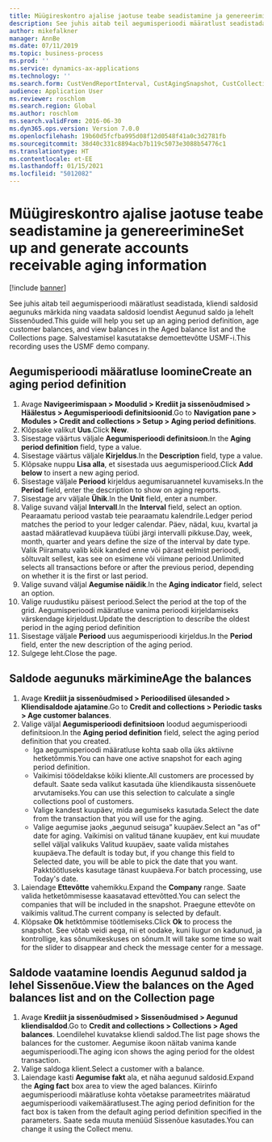 ```yaml
---
title: Müügireskontro ajalise jaotuse teabe seadistamine ja genereerimine
description: See juhis aitab teil aegumisperioodi määratlust seadistada, kliendi saldosid aegunuks märkida ning vaadata saldosid loendist Aegunud saldo ja lehelt Sissenõuded.
author: mikefalkner
manager: AnnBe
ms.date: 07/11/2019
ms.topic: business-process
ms.prod: ''
ms.service: dynamics-ax-applications
ms.technology: ''
ms.search.form: CustVendReportInterval, CustAgingSnapshot, CustCollectionsPoolsListPage, CustCollections
audience: Application User
ms.reviewer: roschlom
ms.search.region: Global
ms.author: roschlom
ms.search.validFrom: 2016-06-30
ms.dyn365.ops.version: Version 7.0.0
ms.openlocfilehash: 19b60d5fcfba995d08f12d0548f41a0c3d2781fb
ms.sourcegitcommit: 38d40c331c8894acb7b119c5073e3088b54776c1
ms.translationtype: HT
ms.contentlocale: et-EE
ms.lasthandoff: 01/15/2021
ms.locfileid: "5012082"
---
```

# <a name="set-up-and-generate-accounts-receivable-aging-information"></a><span data-ttu-id="555e1-103">Müügireskontro ajalise jaotuse teabe seadistamine ja genereerimine</span><span class="sxs-lookup"><span data-stu-id="555e1-103">Set up and generate accounts receivable aging information</span></span>

[!include [banner](../../includes/banner.md)]

<span data-ttu-id="555e1-104">See juhis aitab teil aegumisperioodi määratlust seadistada, kliendi saldosid aegunuks märkida ning vaadata saldosid loendist Aegunud saldo ja lehelt Sissenõuded.</span><span class="sxs-lookup"><span data-stu-id="555e1-104">This guide will help you set up an aging period definition, age customer balances, and view balances in the Aged balance list and the Collections page.</span></span> <span data-ttu-id="555e1-105">Salvestamisel kasutatakse demoettevõtte USMF-i.</span><span class="sxs-lookup"><span data-stu-id="555e1-105">This recording uses the USMF demo company.</span></span>


## <a name="create-an-aging-period-definition"></a><span data-ttu-id="555e1-106">Aegumisperioodi määratluse loomine</span><span class="sxs-lookup"><span data-stu-id="555e1-106">Create an aging period definition</span></span>
1. <span data-ttu-id="555e1-107">Avage **Navigeerimispaan > Moodulid > Krediit ja sissenõudmised > Häälestus > Aegumisperioodi definitsioonid**.</span><span class="sxs-lookup"><span data-stu-id="555e1-107">Go to **Navigation pane > Modules > Credit and collections > Setup > Aging period definitions**.</span></span>
2. <span data-ttu-id="555e1-108">Klõpsake valikut **Uus**.</span><span class="sxs-lookup"><span data-stu-id="555e1-108">Click **New**.</span></span>
3. <span data-ttu-id="555e1-109">Sisestage väärtus väljale **Aegumisperioodi definitsioon**.</span><span class="sxs-lookup"><span data-stu-id="555e1-109">In the **Aging period definition** field, type a value.</span></span>
4. <span data-ttu-id="555e1-110">Sisestage väärtus väljale **Kirjeldus**.</span><span class="sxs-lookup"><span data-stu-id="555e1-110">In the **Description** field, type a value.</span></span>
5. <span data-ttu-id="555e1-111">Klõpsake nuppu **Lisa alla**, et sisestada uus aegumisperiood.</span><span class="sxs-lookup"><span data-stu-id="555e1-111">Click **Add below** to insert a new aging period.</span></span>
6. <span data-ttu-id="555e1-112">Sisestage väljale **Periood** kirjeldus aegumisaruannetel kuvamiseks.</span><span class="sxs-lookup"><span data-stu-id="555e1-112">In the **Period** field, enter the description to show on aging reports.</span></span>
7. <span data-ttu-id="555e1-113">Sisestage arv väljale **Ühik**.</span><span class="sxs-lookup"><span data-stu-id="555e1-113">In the **Unit** field, enter a number.</span></span>
8. <span data-ttu-id="555e1-114">Valige suvand väljal **Intervall**.</span><span class="sxs-lookup"><span data-stu-id="555e1-114">In the **Interval** field, select an option.</span></span> <span data-ttu-id="555e1-115">Pearaamatu periood vastab teie pearaamatu kalendrile.</span><span class="sxs-lookup"><span data-stu-id="555e1-115">Ledger period matches the period to your ledger calendar.</span></span> <span data-ttu-id="555e1-116">Päev, nädal, kuu, kvartal ja aastad määratlevad kuupäeva tüübi järgi intervalli pikkuse.</span><span class="sxs-lookup"><span data-stu-id="555e1-116">Day, week, month, quarter and years define the size of the interval by date type.</span></span> <span data-ttu-id="555e1-117">Valik Piiramatu valib kõik kanded enne või pärast eelmist perioodi, sõltuvalt sellest, kas see on esimene või viimane periood.</span><span class="sxs-lookup"><span data-stu-id="555e1-117">Unlimited selects all transactions before or after the previous period, depending on whether it is the first or last period.</span></span>  
9. <span data-ttu-id="555e1-118">Valige suvand väljal **Aegumise näidik**.</span><span class="sxs-lookup"><span data-stu-id="555e1-118">In the **Aging indicator** field, select an option.</span></span>
10. <span data-ttu-id="555e1-119">Valige ruudustiku päisest periood.</span><span class="sxs-lookup"><span data-stu-id="555e1-119">Select the period at the top of the grid.</span></span> <span data-ttu-id="555e1-120">Aegumisperioodi määratluse vanima perioodi kirjeldamiseks värskendage kirjeldust.</span><span class="sxs-lookup"><span data-stu-id="555e1-120">Update the description to describe the oldest period in the aging period definition</span></span>
11. <span data-ttu-id="555e1-121">Sisestage väljale **Periood** uus aegumisperioodi kirjeldus.</span><span class="sxs-lookup"><span data-stu-id="555e1-121">In the **Period** field, enter the new description of the aging period.</span></span>
12. <span data-ttu-id="555e1-122">Sulgege leht.</span><span class="sxs-lookup"><span data-stu-id="555e1-122">Close the page.</span></span>

## <a name="age-the-balances"></a><span data-ttu-id="555e1-123">Saldode aegunuks märkimine</span><span class="sxs-lookup"><span data-stu-id="555e1-123">Age the balances</span></span>
1. <span data-ttu-id="555e1-124">Avage **Krediit ja sissenõudmised > Perioodilised ülesanded > Kliendisaldode ajatamine**.</span><span class="sxs-lookup"><span data-stu-id="555e1-124">Go to **Credit and collections > Periodic tasks > Age customer balances**.</span></span>
2. <span data-ttu-id="555e1-125">Valige väljal **Aegumisperioodi definitsioon** loodud aegumisperioodi definitsioon.</span><span class="sxs-lookup"><span data-stu-id="555e1-125">In the **Aging period definition** field, select the aging period definition that you created.</span></span>
    + <span data-ttu-id="555e1-126">Iga aegumisperioodi määratluse kohta saab olla üks aktiivne hetketõmmis.</span><span class="sxs-lookup"><span data-stu-id="555e1-126">You can have one active snapshot for each aging period definition.</span></span>  
    + <span data-ttu-id="555e1-127">Vaikimisi töödeldakse kõiki kliente.</span><span class="sxs-lookup"><span data-stu-id="555e1-127">All customers are processed by default.</span></span> <span data-ttu-id="555e1-128">Saate seda valikut kasutada ühe kliendikausta sissenõuete arvutamiseks.</span><span class="sxs-lookup"><span data-stu-id="555e1-128">You can use this selection to calculate a single collections pool of customers.</span></span>  
    + <span data-ttu-id="555e1-129">Valige kandest kuupäev, mida aegumiseks kasutada.</span><span class="sxs-lookup"><span data-stu-id="555e1-129">Select the date from the transaction that you will use for the aging.</span></span>  
    + <span data-ttu-id="555e1-130">Valige aegumise jaoks „aegunud seisuga” kuupäev.</span><span class="sxs-lookup"><span data-stu-id="555e1-130">Select an "as of" date for aging.</span></span> <span data-ttu-id="555e1-131">Vaikimisi on valitud tänane kuupäev, ent kui muudate sellel väljal valikuks Valitud kuupäev, saate valida mistahes kuupäeva.</span><span class="sxs-lookup"><span data-stu-id="555e1-131">The default is today but, if you change this field to Selected date, you will be able to pick the date that you want.</span></span> <span data-ttu-id="555e1-132">Pakktöötluseks kasutage tänast kuupäeva.</span><span class="sxs-lookup"><span data-stu-id="555e1-132">For batch processing, use Today's date.</span></span>  
3. <span data-ttu-id="555e1-133">Laiendage **Ettevõtte** vahemikku.</span><span class="sxs-lookup"><span data-stu-id="555e1-133">Expand the **Company** range.</span></span> <span data-ttu-id="555e1-134">Saate valida hetketõmmisesse kaasatavad ettevõtted.</span><span class="sxs-lookup"><span data-stu-id="555e1-134">You can select the companies that will be included in the snapshot.</span></span> <span data-ttu-id="555e1-135">Praegune ettevõte on vaikimis valitud.</span><span class="sxs-lookup"><span data-stu-id="555e1-135">The current company is selected by default.</span></span>
4. <span data-ttu-id="555e1-136">Klõpsake **Ok** hetktõmmise töötlemiseks.</span><span class="sxs-lookup"><span data-stu-id="555e1-136">Click **Ok** to process the snapshot.</span></span> <span data-ttu-id="555e1-137">See võtab veidi aega, nii et oodake, kuni liugur on kadunud, ja kontrollige, kas sõnumikeskuses on sõnum.</span><span class="sxs-lookup"><span data-stu-id="555e1-137">It will take some time so wait for the slider to disappear and check the message center for a message.</span></span>

## <a name="view-the-balances-on-the-aged-balances-list-and-on-the-collection-page"></a><span data-ttu-id="555e1-138">Saldode vaatamine loendis Aegunud saldod ja lehel Sissenõue.</span><span class="sxs-lookup"><span data-stu-id="555e1-138">View the balances on the Aged balances list and on the Collection page</span></span>
1. <span data-ttu-id="555e1-139">Avage **Krediit ja sissenõudmised > Sissenõudmised > Aegunud kliendisaldod**.</span><span class="sxs-lookup"><span data-stu-id="555e1-139">Go to **Credit and collections > Collections > Aged balances**.</span></span> <span data-ttu-id="555e1-140">Loendilehel kuvatakse kliendi saldod.</span><span class="sxs-lookup"><span data-stu-id="555e1-140">The list page shows the balances for the customer.</span></span> <span data-ttu-id="555e1-141">Aegumise ikoon näitab vanima kande aegumisperioodi.</span><span class="sxs-lookup"><span data-stu-id="555e1-141">The aging icon shows the aging period for the oldest transaction.</span></span>  
2. <span data-ttu-id="555e1-142">Valige saldoga klient.</span><span class="sxs-lookup"><span data-stu-id="555e1-142">Select a customer with a balance.</span></span>
3. <span data-ttu-id="555e1-143">Laiendage kasti **Aegumise fakt** ala, et näha aegunud saldosid.</span><span class="sxs-lookup"><span data-stu-id="555e1-143">Expand the **Aging fact** box area to view the aged balances.</span></span> <span data-ttu-id="555e1-144">Kiirinfo aegumisperioodi määratluse kohta võetakse parameetrites määratud aegumisperioodi vaikemääratlusest.</span><span class="sxs-lookup"><span data-stu-id="555e1-144">The aging period definition for the fact box is taken from the default aging period definition specified in the parameters.</span></span> <span data-ttu-id="555e1-145">Saate seda muuta menüüd Sissenõue kasutades.</span><span class="sxs-lookup"><span data-stu-id="555e1-145">You can change it using the Collect menu.</span></span>  

